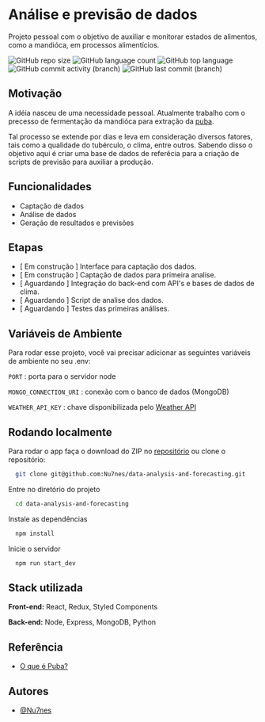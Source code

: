 
# Análise e previsão de dados

Projeto pessoal com o objetivo de auxiliar e monitorar estados de alimentos, como a mandióca, em processos alimentícios.


![GitHub repo size](https://img.shields.io/github/repo-size/Nu7nes/data-analysis-and-forecasting)
![GitHub language count](https://img.shields.io/github/languages/count/Nu7nes/data-analysis-and-forecasting)
![GitHub top language](https://img.shields.io/github/languages/top/Nu7nes/data-analysis-and-forecasting)
![GitHub commit activity (branch)](https://img.shields.io/github/commit-activity/t/Nu7nes/data-analysis-and-forecasting)
![GitHub last commit (branch)](https://img.shields.io/github/last-commit/Nu7nes/data-analysis-and-forecasting/main)


## Motivação

A idéia nasceu de uma necessidade pessoal. Atualmente trabalho com o precesso de fermentação da mandióca para extração da [puba](https://pt.wikipedia.org/wiki/Puba).

Tal processo se extende por dias e leva em consideração diversos fatores, tais como a qualidade do tubérculo, o clima, entre outros. Sabendo disso o objetivo aqui é criar uma base de dados de referêcia para a criação de scripts de previsão para auxiliar a produção.

## Funcionalidades

- Captação de dados
- Análise de dados
- Geração de resultados e previsões

## Etapas

- [ Em construção ] Interface para captação dos dados. 
- [ Em construção ] Captação de dados para primeira analise.
- [ Aguardando ] Integração do back-end com API's e bases de dados de clima.
- [ Aguardando ] Script de analise dos dados.
- [ Aguardando ] Testes das primeiras análises.


## Variáveis de Ambiente

Para rodar esse projeto, você vai precisar adicionar as seguintes variáveis de ambiente no seu .env:

`PORT` : porta para o servidor node

`MONGO_CONNECTION_URI` : conexão com o banco de dados (MongoDB)

`WEATHER_API_KEY` : chave disponibilizada pelo [Weather API](https://openweathermap.org/api)

## Rodando localmente

Para rodar o app faça o download do ZIP no [repositório](https://github.com/Nu7nes/data-analysis-and-forecasting/) ou clone o repositório:

```bash
  git clone git@github.com:Nu7nes/data-analysis-and-forecasting.git
```

Entre no diretório do projeto

```bash
  cd data-analysis-and-forecasting
```

Instale as dependências

```bash
  npm install
```

Inicie o servidor

```bash
  npm run start_dev
```
## Stack utilizada

**Front-end:** React, Redux, Styled Components

**Back-end:** Node, Express, MongoDB, Python


## Referência

 - [O que é Puba?](https://pt.wikipedia.org/wiki/Puba)
 


## Autores

- [@Nu7nes](https://www.github.com/Nu7nes)


